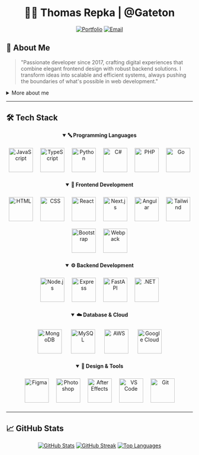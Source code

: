 <div align="center">

  
  # 👨‍💻 Thomas Repka | @Gateton
  
  [![Portfolio](https://img.shields.io/badge/Portfolio-FF5722?style=for-the-badge&logo=google-chrome&logoColor=white)](http://thomasrepka.com)
  [![Email](https://img.shields.io/badge/Email-D14836?style=for-the-badge&logo=gmail&logoColor=white)](mailto:thomasrepka1@hotmail.com)
</div>

## 🚀 About Me

> "Passionate developer since 2017, crafting digital experiences that combine elegant frontend design with robust backend solutions. I transform ideas into scalable and efficient systems, always pushing the boundaries of what's possible in web development."

<details>
<summary>More about me</summary>

* 🌍 Based in Asuncion, Paraguay
* 💼 Currently building amazing things at [KODE](http://kode.com.py)
* 🎯 Learning advanced AI integrations for web applications
* ☕ Powered by coffee and clean code
* 🤝 Open to collaborate on interesting projects
</details>

---

## 🛠️ Tech Stack

<div align="center">

<details open>
<summary><b>🔤 Programming Languages</b></summary>
<div style="display: flex; gap: 20px; justify-content: center; margin: 25px 0; flex-wrap: wrap;">

<img src="https://skillicons.dev/icons?i=js" width="65" height="65" alt="JavaScript" />
<img src="https://skillicons.dev/icons?i=ts" width="65" height="65" alt="TypeScript" />
<img src="https://skillicons.dev/icons?i=py" width="65" height="65" alt="Python" />
<img src="https://skillicons.dev/icons?i=cs" width="65" height="65" alt="C#" />
<img src="https://skillicons.dev/icons?i=php" width="65" height="65" alt="PHP" />
<img src="https://skillicons.dev/icons?i=go" width="65" height="65" alt="Go" />

</div>
</details>

<details open>
<summary><b>🎨 Frontend Development</b></summary>
<div style="display: flex; gap: 20px; justify-content: center; margin: 25px 0; flex-wrap: wrap;">

<img src="https://skillicons.dev/icons?i=html" width="65" height="65" alt="HTML" />
<img src="https://skillicons.dev/icons?i=css" width="65" height="65" alt="CSS" />
<img src="https://skillicons.dev/icons?i=react" width="65" height="65" alt="React" />
<img src="https://skillicons.dev/icons?i=nextjs" width="65" height="65" alt="Next.js" />
<img src="https://skillicons.dev/icons?i=angular" width="65" height="65" alt="Angular" />
<img src="https://skillicons.dev/icons?i=tailwind" width="65" height="65" alt="Tailwind" />
<img src="https://skillicons.dev/icons?i=bootstrap" width="65" height="65" alt="Bootstrap" />
<img src="https://skillicons.dev/icons?i=webpack" width="65" height="65" alt="Webpack" />

</div>
</details>

<details open>
<summary><b>⚙️ Backend Development</b></summary>
<div style="display: flex; gap: 20px; justify-content: center; margin: 25px 0; flex-wrap: wrap;">

<img src="https://skillicons.dev/icons?i=nodejs" width="65" height="65" alt="Node.js" />
<img src="https://skillicons.dev/icons?i=express" width="65" height="65" alt="Express" />
<img src="https://skillicons.dev/icons?i=fastapi" width="65" height="65" alt="FastAPI" />
<img src="https://skillicons.dev/icons?i=dotnet" width="65" height="65" alt=".NET" />

</div>
</details>

<details open>
<summary><b>☁️ Database & Cloud</b></summary>
<div style="display: flex; gap: 25px; justify-content: center; margin: 25px 0; flex-wrap: wrap;">

<img src="https://skillicons.dev/icons?i=mongodb" width="65" height="65" alt="MongoDB" />
<img src="https://skillicons.dev/icons?i=mysql" width="65" height="65" alt="MySQL" />
<img src="https://skillicons.dev/icons?i=aws" width="65" height="65" alt="AWS" />
<img src="https://skillicons.dev/icons?i=gcp" width="65" height="65" alt="Google Cloud" />

</div>
</details>

<details open>
<summary><b>🎨 Design & Tools</b></summary>
<div style="display: flex; gap: 20px; justify-content: center; margin: 25px 0; flex-wrap: wrap;">

<img src="https://skillicons.dev/icons?i=figma" width="65" height="65" alt="Figma" />
<img src="https://skillicons.dev/icons?i=ps" width="65" height="65" alt="Photoshop" />
<img src="https://skillicons.dev/icons?i=ae" width="65" height="65" alt="After Effects" />
<img src="https://skillicons.dev/icons?i=vscode" width="65" height="65" alt="VS Code" />
<img src="https://skillicons.dev/icons?i=git" width="65" height="65" alt="Git" />

</div>
</details>

</div>

---

## 📈 GitHub Stats

<div align="center">
  <a href="http://www.github.com/gateton"><img src="https://github-readme-stats.vercel.app/api?username=gateton&show_icons=true&theme=react&include_all_commits=true&count_private=true" alt="GitHub Stats" /></a>
  <a href="http://www.github.com/gateton"><img src="https://github-readme-streak-stats.herokuapp.com/?user=gateton&theme=react" alt="GitHub Streak" /></a>
  <a href="http://www.github.com/gateton"><img src="https://github-readme-stats.vercel.app/api/top-langs/?username=gateton&layout=compact&theme=react" alt="Top Languages" /></a>
</div>
